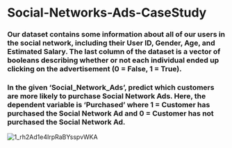 # Social-Networks-Ads-CaseStudy
### Our dataset contains some information about all of our users in the social network, including their User ID, Gender, Age, and Estimated Salary. The last column of the dataset is a vector of booleans describing whether or not each individual ended up clicking on the advertisement (0 = False, 1 = True). 

### In the given ‘Social_Network_Ads’, predict which customers are more likely to purchase Social Network Ads. Here, the dependent variable is ‘Purchased’ where 1 = Customer has purchased the Social Network Ad and 0 = Customer has not purchased the Social Network Ad.

![1_rh2Ad1e4IrpRaBYsspvWKA](https://user-images.githubusercontent.com/88396377/137612101-d73b8528-0542-4d5b-9da1-72e96bec232c.png)
